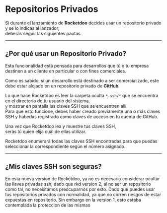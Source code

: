 # Repositorios Privados

Si durante el lanzamiento de **Rocketdoo** decides usar un repositorio privado y se lo indicas al lanzador,  
deberás seguir las siguientes pautas.

---

## ¿Por qué usar un Repositorio Privado?

Esta funcionalidad está pensada para desarrollos que tú o tu empresa destinen a un cliente en particular o con fines comerciales.

Como es sabido, si un desarrollo está destinado a ser comercializado, este debe estar alojado en un repositorio privado de **GitHub**.

Lo que hace Rocketdoo es leer la carpeta oculta `*.ssh/*` que se encuentra en el directorio de tu usuario del sistema,  
y mostrar en pantalla las claves SSH que se encuentren allí.  
Para que esto funcione, debes haber creado previamente una o más claves SSH y haberlas registrado como claves de acceso en tu cuenta de GitHub.

Una vez que Rocketdoo lea y muestre tus claves SSH,  
serás tú quien elija cuál de ellas utilizar.

Rocketdoo enumerará todas las claves SSH encontradas para que puedas seleccionar la correspondiente según el número asignado.

---

## ¿Mis claves SSH son seguras?

En esta nueva version de Rocketdoo, ya no es necesario considerar ocultar las llaves privadas ssh; dado que
rkd version 2, al no ser un repositorio como tal, no necesitamos preocuparnos por esto.
Dado que puedes usar tus repositorios privados con normalidad, ya que no corren riesgos de estar expuestas en repositorio.
Sin embargo en la version 1, esto estaba contemplada la proteccion de las mismas
